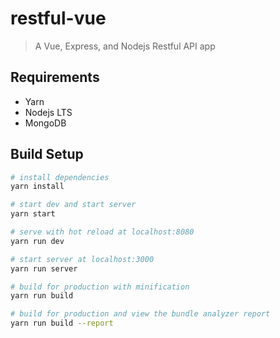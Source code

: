 # restful-vue

> A Vue, Express, and Nodejs Restful API app

## Requirements
- Yarn
- Nodejs LTS
- MongoDB

## Build Setup

``` bash
# install dependencies
yarn install

# start dev and start server 
yarn start 

# serve with hot reload at localhost:8080
yarn run dev

# start server at localhost:3000
yarn run server

# build for production with minification
yarn run build

# build for production and view the bundle analyzer report
yarn run build --report
```